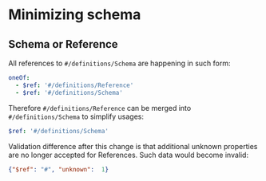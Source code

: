 # Minimizing schema

## Schema or Reference

All references to `#/definitions/Schema` are happening in such form:

```yaml
oneOf:
  - $ref: '#/definitions/Reference'
  - $ref: '#/definitions/Schema'
```

Therefore `#/definitions/Reference` can be merged into `#/definitions/Schema` to simplify usages:

```yaml
$ref: '#/definitions/Schema'
```

Validation difference after this change is that additional unknown properties are no longer accepted for References.
Such data would become invalid:

```json
{"$ref": "#", "unknown":  1}
```
